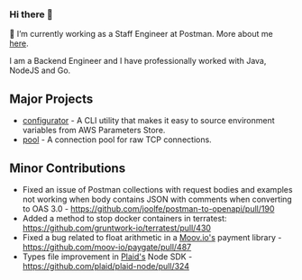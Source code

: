 ### Hi there 👋

💼 I’m currently working as a Staff Engineer at Postman. More about me [here](https://dhwaneetbhatt.com).

I am a Backend Engineer and I have professionally worked with Java, NodeJS and Go.

## Major Projects

- [configurator](https://github.com/banknovo/configurator) - A CLI utility that makes it easy to source environment variables from AWS Parameters Store.
- [pool](https://github.com/banknovo/configurator) - A connection pool for raw TCP connections.

## Minor Contributions

- Fixed an issue of Postman collections with request bodies and examples not working when body contains JSON with comments when converting to OAS 3.0 - https://github.com/joolfe/postman-to-openapi/pull/190
- Added a method to stop docker containers in terratest: https://github.com/gruntwork-io/terratest/pull/430
- Fixed a bug related to float arithmetic in a [Moov.io's](https://moov.io/) payment library - https://github.com/moov-io/paygate/pull/487
- Types file improvement in [Plaid's](https://plaid.com/) Node SDK - https://github.com/plaid/plaid-node/pull/324
